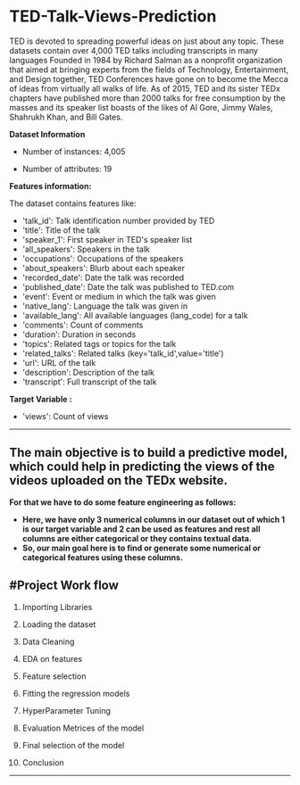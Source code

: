 # **TED-Talk-Views-Prediction**
TED is devoted to spreading powerful ideas on just about any topic. These datasets contain over 4,000 TED talks including transcripts in many languages Founded in 1984 by Richard Salman as a nonprofit organization that aimed at bringing experts from the fields of Technology, Entertainment, and Design together, TED Conferences have gone on to become the Mecca of ideas from virtually all walks of life. As of 2015, TED and its sister TEDx chapters have published more than 2000 talks for free consumption by the masses and its speaker list boasts of the likes of Al Gore, Jimmy Wales, Shahrukh Khan, and Bill Gates.

**Dataset Information**

* Number of instances: 4,005

* Number of attributes: 19

**Features information:**

The dataset contains features like:
* 'talk_id': Talk identification number provided by TED
* 'title': Title of the talk
* 'speaker_1': First speaker in TED's speaker list
* 'all_speakers': Speakers in the talk
* 'occupations': Occupations of the speakers
* 'about_speakers': Blurb about each speaker
* 'recorded_date': Date the talk was recorded
* 'published_date': Date the talk was published to TED.com
* 'event': Event or medium in which the talk was given
* 'native_lang': Language the talk was given in
* 'available_lang': All available languages (lang_code) for a talk
* 'comments': Count of comments
* 'duration': Duration in seconds
* 'topics': Related tags or topics for the talk
* 'related_talks': Related talks (key='talk_id',value='title')
* 'url': URL of the talk
* 'description': Description of the talk
* 'transcript': Full transcript of the talk
 
 **Target Variable :** 
 * 'views': Count of views
---
**The main objective is to build a predictive model, which could help in predicting the views of the videos uploaded on the TEDx website.**
---
**For that we have to do some feature engineering as follows:**
* **Here, we have only 3 numerical columns in our dataset out of which 1 is our target variable and 2 can be used as features and rest all columns are either categorical or they contains textual data.**
* **So, our main goal here is to find or generate some numerical or categorical features using these columns.**


#**Project Work flow**
---

1. Importing Libraries

3. Loading the dataset

3. Data Cleaning

4. EDA on features

5. Feature selection

6. Fitting the regression models

7. HyperParameter Tuning

8. Evaluation Metrices of the model

9. Final selection of the model

10. Conclusion
--- 
